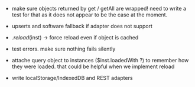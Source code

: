 - make sure objects returned by get / getAll are wrapped! need to write a
test for that as it does not appear to be the case at the moment.

- upserts and software fallback if adapter does not support
- $.reload($inst) -> force reload even if object is cached
- test errors. make sure nothing fails silently
- attache query object to instances ($inst.loadedWith ?) to remember how they were loaded.
  that could be helpful when we implement reload

- write localStorage/IndexedDB and REST adapters
